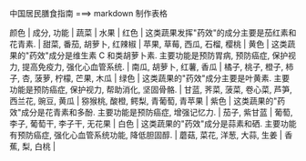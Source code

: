 中国居民膳食指南 ===> markdown 制作表格

颜色 | 成分, 功能 | 蔬菜 | 水果 |
红色 | 这类蔬果发挥"药效"的成分主要是茄红素和花青素. | 甜菜, 番茄, 胡萝卜, 红辣椒 | 苹果, 草莓, 西瓜, 石榴, 樱桃 |
黄色 | 这类蔬果的"药效"成分是维生素 C 和类胡萝卜素. 主要功能是预防胃病, 预防癌症, 保护视力, 提高免疫力, 强化心血管系统. | 南瓜, 胡萝卜, 红薯, 香瓜 |
橘子, 桃子, 橙子, 柿子, 杏, 菠萝, 柠檬, 芒果, 木瓜 |
绿色 | 这类蔬果的"药效"成分主要是叶黄素. 主要功能是预防癌症, 保护视力, 帮助消化, 坚固骨骼. | 甘蓝, 荠菜, 菠菜, 卷心菜, 芦笋, 西兰花, 豌豆, 黄瓜 |
猕猴桃, 酸橙, 鳄梨, 青葡萄, 青苹果 |
紫色 | 这类蔬果的"药效"成分是花青素和多酚. 主要功能是预防癌症, 增强记忆力. | 茄子, 紫甘蓝 | 葡萄, 李子, 葡萄干, 李子干, 无花果 |
白色 | 这类蔬果的"药效"成分是蒜素和硒. 主要功能有预防癌症, 强化心血管系统功能, 降低胆固醇. | 蘑菇, 菜花, 洋葱, 大蒜, 生姜 | 香蕉, 梨, 白桃 |
